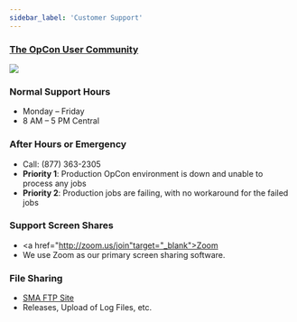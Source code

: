 ```yaml
---
sidebar_label: 'Customer Support'
---
```

### <a href="https://smatech2.my.site.com/SMASupportPortal/s/" target="_blank">The OpCon User Community</a>

![](../static/imgbasic/Community.png)


### Normal Support Hours

* Monday – Friday  
* 8 AM – 5 PM Central  

### After Hours or Emergency 

* Call: (877) 363-2305
* **Priority 1**: Production OpCon environment is down and unable to process any jobs
* **Priority 2**: Production jobs are failing, with no workaround for the failed jobs

### Support Screen Shares 

* <a href="http://zoom.us/join"target="_blank">Zoom</a>
* We use Zoom as our primary screen sharing software.

### File Sharing

* <a href="https://files.smatechnologies.com" target="_blank">SMA FTP Site</a>
* Releases, Upload of Log Files, etc.
